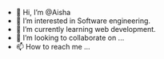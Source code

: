 - 👋 Hi, I’m @Aisha
- 👀 I’m interested in Software engineering.
- 🌱 I’m currently learning web development.
- 💞️ I’m looking to collaborate on ...
- 📫 How to reach me ...

<!---
Aisha2910/Aisha2910 is a ✨ special ✨ repository because its `README.md` (this file) appears on your GitHub profile.
You can click the Preview link to take a look at your changes.
--->
